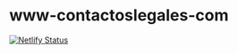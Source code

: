 # www-contactoslegales-com
[![Netlify Status](https://api.netlify.com/api/v1/badges/3b199d4d-cc90-41e0-9d23-eb029921692c/deploy-status)](https://app.netlify.com/sites/www-contactoslegales-com/deploys)
